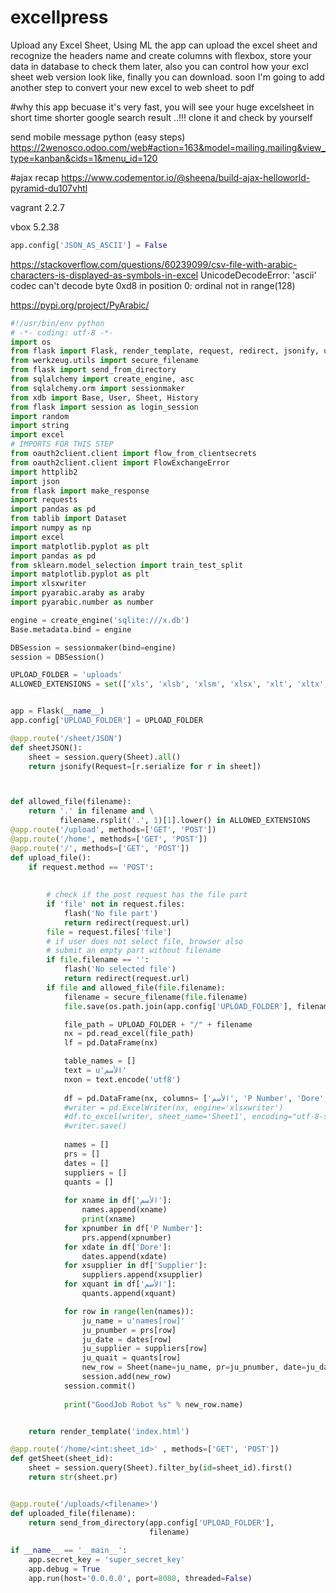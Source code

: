 # excellpress
Upload any Excel Sheet, Using ML the app can upload the excel sheet and recognize the headers name and create columns with flexbox, store your data in database to check them later, also you can control how your excl sheet web version look like, finally you can download. soon I'm going to add another step to convert your new excel to web sheet to pdf  

#why this app
becuase it's very fast, you will see your huge excelsheet in short time shorter  google search result ..!!! clone it and check by yourself

send mobile message python (easy steps)
https://2wenosco.odoo.com/web#action=163&model=mailing.mailing&view_type=kanban&cids=1&menu_id=120

#ajax recap
https://www.codementor.io/@sheena/build-ajax-helloworld-pyramid-du107vhtl

vagrant
2.2.7

vbox
5.2.38
```python
app.config['JSON_AS_ASCII'] = False
```

https://stackoverflow.com/questions/60239099/csv-file-with-arabic-characters-is-displayed-as-symbols-in-excel
UnicodeDecodeError: 'ascii' codec can't decode byte 0xd8 in position 0: ordinal not in range(128)

https://pypi.org/project/PyArabic/


```python
﻿#!/usr/bin/env python
# -*- coding: utf-8 -*-
import os
from flask import Flask, render_template, request, redirect, jsonify, url_for, flash
from werkzeug.utils import secure_filename
from flask import send_from_directory
from sqlalchemy import create_engine, asc
from sqlalchemy.orm import sessionmaker
from xdb import Base, User, Sheet, History 
from flask import session as login_session
import random
import string
import excel
# IMPORTS FOR THIS STEP
from oauth2client.client import flow_from_clientsecrets
from oauth2client.client import FlowExchangeError
import httplib2
import json
from flask import make_response
import requests
import pandas as pd
from tablib import Dataset
import numpy as np
import excel
import matplotlib.pyplot as plt
import pandas as pd
from sklearn.model_selection import train_test_split
import matplotlib.pyplot as plt
import xlsxwriter
import pyarabic.araby as araby
import pyarabic.number as number

engine = create_engine('sqlite:///x.db')
Base.metadata.bind = engine

DBSession = sessionmaker(bind=engine)
session = DBSession()

UPLOAD_FOLDER = 'uploads'
ALLOWED_EXTENSIONS = set(['xls', 'xlsb', 'xlsm', 'xlsx', 'xlt', 'xltx', 'xlw', 'csv'])


app = Flask(__name__)
app.config['UPLOAD_FOLDER'] = UPLOAD_FOLDER

@app.route('/sheet/JSON')
def sheetJSON():
    sheet = session.query(Sheet).all()
    return jsonify(Request=[r.serialize for r in sheet])



def allowed_file(filename):
    return '.' in filename and \
           filename.rsplit('.', 1)[1].lower() in ALLOWED_EXTENSIONS
@app.route('/upload', methods=['GET', 'POST'])
@app.route('/home', methods=['GET', 'POST'])
@app.route('/', methods=['GET', 'POST'])
def upload_file():
    if request.method == 'POST':
	
        
        # check if the post request has the file part
        if 'file' not in request.files:
            flash('No file part')
            return redirect(request.url)
        file = request.files['file']
        # if user does not select file, browser also
        # submit an empty part without filename
        if file.filename == '':
            flash('No selected file')
            return redirect(request.url)
        if file and allowed_file(file.filename):
            filename = secure_filename(file.filename)
            file.save(os.path.join(app.config['UPLOAD_FOLDER'], filename))

            file_path = UPLOAD_FOLDER + "/" + filename
            nx = pd.read_excel(file_path)
            lf = pd.DataFrame(nx)

            table_names = []
            text = u'الأسم'
            nxon = text.encode('utf8')
                
            df = pd.DataFrame(nx, columns= ['الأسم', 'P Number', 'Dore', 'Supplier','الأسم'])
            #writer = pd.ExcelWriter(nx, engine='xlsxwriter')
            #df.to_excel(writer, sheet_name='Sheet1', encoding="utf-8-sig")
            #writer.save()		
			
            names = []
            prs = []
            dates = []
            suppliers = []
            quants = []
            
            for xname in df['الأسم']:
                names.append(xname)
                print(xname)
            for xpnumber in df['P Number']:
                prs.append(xpnumber)
            for xdate in df['Dore']:
                dates.append(xdate)
            for xsupplier in df['Supplier']:
                suppliers.append(xsupplier)            
            for xquant in df['الأسم']:
                quants.append(xquant)

            for row in range(len(names)):
                ju_name = u'names[row]'
                ju_pnumber = prs[row]
                ju_date = dates[row]
                ju_supplier = suppliers[row]
                ju_quait = quants[row]
                new_row = Sheet(name=ju_name, pr=ju_pnumber, date=ju_date, supplier=ju_supplier, quait=ju_quait)
                session.add(new_row)
            session.commit()
            
            print("GoodJob Robot %s" % new_row.name)


    return render_template('index.html')

@app.route('/home/<int:sheet_id>' , methods=['GET', 'POST'])
def getSheet(sheet_id):
    sheet = session.query(Sheet).filter_by(id=sheet_id).first()
    return str(sheet.pr)


@app.route('/uploads/<filename>')
def uploaded_file(filename):
    return send_from_directory(app.config['UPLOAD_FOLDER'],
                               filename)
    
if __name__ == '__main__':
    app.secret_key = 'super_secret_key'
    app.debug = True
    app.run(host='0.0.0.0', port=8080, threaded=False)




```
